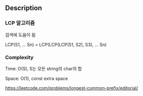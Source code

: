 ## Description
### LCP 알고리즘
검색에 도움이 됨

LCP(S1, ... Sn) = LCP(LCP(LCP(S1, S2), S3), ... Sn)

### Complexity
Time: O(S), S는 모든 string의 char의 합

Space: O(1), const extra space

https://leetcode.com/problems/longest-common-prefix/editorial/
